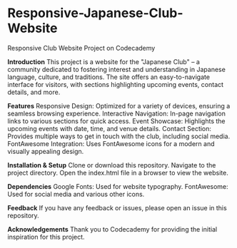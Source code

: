 # Responsive-Japanese-Club-Website
Responsive Club Website Project on Codecademy


**Introduction**
This project is a website for the "Japanese Club" – a community dedicated to fostering interest and understanding in Japanese language, culture, and traditions. The site offers an easy-to-navigate interface for visitors, with sections highlighting upcoming events, contact details, and more.

**Features**
Responsive Design: Optimized for a variety of devices, ensuring a seamless browsing experience.
Interactive Navigation: In-page navigation links to various sections for quick access.
Event Showcase: Highlights the upcoming events with date, time, and venue details.
Contact Section: Provides multiple ways to get in touch with the club, including social media.
FontAwesome Integration: Uses FontAwesome icons for a modern and visually appealing design.

**Installation & Setup**
Clone or download this repository.
Navigate to the project directory.
Open the index.html file in a browser to view the website.

**Dependencies**
Google Fonts: Used for website typography.
FontAwesome: Used for social media and various other icons.

**Feedback**
If you have any feedback or issues, please open an issue in this repository.

**Acknowledgements**
Thank you to Codecademy for providing the initial inspiration for this project.
